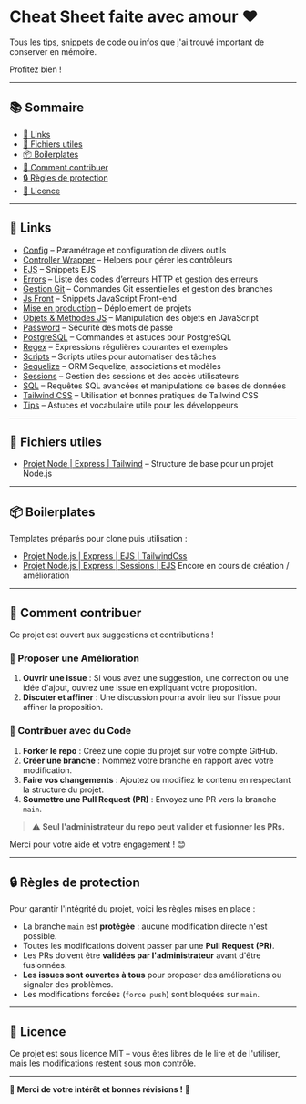 # Cheat Sheet faite avec amour ❤️

Tous les tips, snippets de code ou infos que j'ai trouvé important de conserver en mémoire.

Profitez bien !

---

## 📚 Sommaire

- [🔗 Links](#-links)
- [📄 Fichiers utiles](#-fichiers-utiles)
- [📦 Boilerplates](#-boilerplates)
- [🤝 Comment contribuer](#-comment-contribuer)
- [🔒 Règles de protection](#-règles-de-protection)
- [📜 Licence](#-licence)

---

## 🔗 Links

- [Config](docs/config/) – Paramétrage et configuration de divers outils
- [Controller Wrapper](docs/controller-wrapper/) – Helpers pour gérer les contrôleurs
- [EJS](docs/ejs/) – Snippets EJS
- [Errors](docs/errors/) – Liste des codes d’erreurs HTTP et gestion des erreurs
- [Gestion Git](docs/gestion-git/) – Commandes Git essentielles et gestion des branches
- [Js Front](docs/js-front/) – Snippets JavaScript Front-end
- [Mise en production](docs/mise-en-production/) – Déploiement de projets
- [Objets & Méthodes JS](docs/objets-methodes/) – Manipulation des objets en JavaScript
- [Password](docs/password/) – Sécurité des mots de passe
- [PostgreSQL](docs/postgresql/) – Commandes et astuces pour PostgreSQL
- [Regex](docs/regex/) – Expressions régulières courantes et exemples
- [Scripts](docs/scripts/) – Scripts utiles pour automatiser des tâches
- [Sequelize](docs/sequelize/) – ORM Sequelize, associations et modèles
- [Sessions](docs/sessions/) – Gestion des sessions et des accès utilisateurs
- [SQL](docs/sql/) – Requêtes SQL avancées et manipulations de bases de données
- [Tailwind CSS](docs/tailwind/) – Utilisation et bonnes pratiques de Tailwind CSS
- [Tips](docs/tips/) – Astuces et vocabulaire utile pour les développeurs

---

## 📄 Fichiers utiles

- [Projet Node | Express | Tailwind](friendly_cheatsheet/base-projet-node.md) – Structure de base pour un projet Node.js

---

## 📦 Boilerplates

Templates préparés pour clone puis utilisation :

- [Projet Node.js | Express | EJS | TailwindCss](https://github.com/BaptisteLize/node-express-ejs-tailwind-project)
- [Projet Node.js | Express | Sessions | EJS](https://github.com/BaptisteLize/Template-node-express-ejs-sessions) Encore en cours de création / amélioration

---

## 🤝 Comment contribuer

Ce projet est ouvert aux suggestions et contributions !

### 💪 Proposer une Amélioration

1. **Ouvrir une issue** : Si vous avez une suggestion, une correction ou une idée d'ajout, ouvrez une issue en expliquant votre proposition.
2. **Discuter et affiner** : Une discussion pourra avoir lieu sur l'issue pour affiner la proposition.

### 🔀 Contribuer avec du Code

1. **Forker le repo** : Créez une copie du projet sur votre compte GitHub.
2. **Créer une branche** : Nommez votre branche en rapport avec votre modification.
3. **Faire vos changements** : Ajoutez ou modifiez le contenu en respectant la structure du projet.
4. **Soumettre une Pull Request (PR)** : Envoyez une PR vers la branche `main`.

> ⚠️ **Seul l'administrateur du repo peut valider et fusionner les PRs.**

Merci pour votre aide et votre engagement ! 😊

---

## 🔒 Règles de protection

Pour garantir l'intégrité du projet, voici les règles mises en place :

- La branche `main` est **protégée** : aucune modification directe n'est possible.
- Toutes les modifications doivent passer par une **Pull Request (PR)**.
- Les PRs doivent être **validées par l'administrateur** avant d'être fusionnées.
- **Les issues sont ouvertes à tous** pour proposer des améliorations ou signaler des problèmes.
- Les modifications forcées (`force push`) sont bloquées sur `main`.

---

## 📜 Licence

Ce projet est sous licence MIT – vous êtes libres de le lire et de l'utiliser, mais les modifications restent sous mon contrôle.

---

🎉 **Merci de votre intérêt et bonnes révisions !** 🚀

